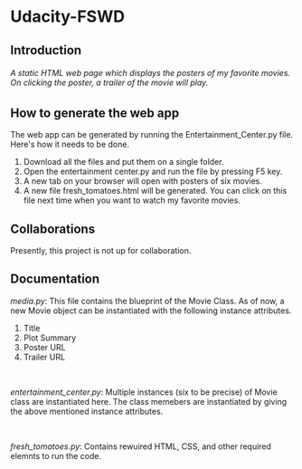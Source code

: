 # Udacity-FSWD
## Introduction
###### A static HTML web page which displays the posters of my favorite movies. On clicking the poster, a trailer of the movie will play.
## How to generate the web app
The web app can be generated by running the Entertainment_Center.py file. Here's how it needs to be done.
1. Download all the files and put them on a single folder.         
2. Open the  entertainment center.py and run the file by pressing F5 key.    
3. A new tab on your browser will open with posters of six movies.   
4. A new file fresh_tomatoes.html will be generated. You can click on this file next time when you want to watch my favorite movies.

## Collaborations
Presently, this project is not up for collaboration.

## Documentation
*media.py*: This file contains the blueprint of the Movie Class. As of now, a new Movie object can be instantiated with the following instance attributes.
1. Title
2. Plot Summary
3. Poster URL
4. Trailer URL   

<br>

*entertainment_center.py*: Multiple instances (six to be precise) of Movie class are instantiated here. The class memebers are instantiated by giving the above mentioned instance attributes.

<br>

*fresh_tomatoes.py*: Contains rewuired HTML, CSS, and other required elemnts to run the code.

